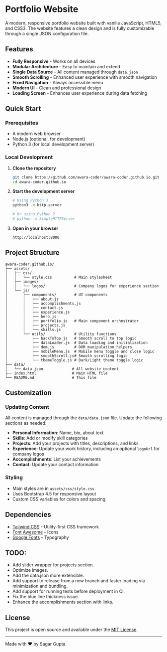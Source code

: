 # Portfolio Website

A modern, responsive portfolio website built with vanilla JavaScript, HTML5, and CSS3. The website features a clean design and is fully customizable through a single JSON configuration file.

## Features

- **Fully Responsive** - Works on all devices
- **Modular Architecture** - Easy to maintain and extend
- **Single Data Source** - All content managed through `data.json`
- **Smooth Scrolling** - Enhanced user experience with smooth navigation
- **Fixed Navigation** - Always accessible menu
- **Modern UI** - Clean and professional design
- **Loading Screen** - Enhances user experience during data fetching

## Quick Start

### Prerequisites
- A modern web browser
- Node.js (optional, for development)
- Python 3 (for local development server)

### Local Development

1. **Clone the repository**
   ```bash
   git clone https://github.com/awara-coder/awara-coder.github.io.git
   cd awara-coder.github.io
   ```

2. **Start the development server**
   ```bash
   # Using Python 3
   python3 -m http.server
   
   # Or using Python 2
   # python -m SimpleHTTPServer
   ```

3. **Open in your browser**
   ```
   http://localhost:8000
   ```

## Project Structure

```
awara-coder.github.io/
├── assets/
│   ├── css/
│   │   └── style.css          # Main stylesheet
│   ├── images/
│   │   └── logos/             # Company logos for experience section
│   └── js/
│       ├── components/        # UI components
│       │   ├── about.js
│       │   ├── accomplishments.js
│       │   ├── contact.js
│       │   ├── experience.js
│       │   ├── hero.js
│       │   ├── portfolio.js   # Main component orchestrator
│       │   ├── projects.js
│       │   └── skills.js
│       └── utils/             # Utility functions
│           ├── backToTop.js   # Smooth scroll to top logic
│           ├── dataLoader.js  # Data loading and initialization
│           ├── dom.js         # DOM manipulation helpers
│           ├── mobileMenu.js  # Mobile menu toggle and close logic
│           ├── smoothScroll.js# Smooth scrolling logic
│           └── themeToggle.js # Dark/Light theme toggle logic
├── data/
│   └── data.json             # All website content
├── index.html                # Main HTML file
└── README.md                 # This file
```

## Customization

### Updating Content
All content is managed through the `data/data.json` file. Update the following sections as needed:

- **Personal Information**: Name, bio, about text
- **Skills**: Add or modify skill categories
- **Projects**: Add your projects with titles, descriptions, and links
- **Experience**: Update your work history, including an optional `logoUrl` for company logos
- **Accomplishments**: List your achievements
- **Contact**: Update your contact information

### Styling
- Main styles are in `assets/css/style.css`
- Uses Bootstrap 4.5 for responsive layout
- Custom CSS variables for colors and spacing

## Dependencies

- [Tailwind CSS](https://tailwindcss.com/) - Utility-first CSS framework
- [Font Awesome](https://fontawesome.com/) - Icons
- [Google Fonts](https://fonts.google.com/) - Typography

## TODO:
- Add slider wrapper for projects section.
- Optimize images.
- Add the data.json more extensible.
- Add support to release from a new branch and faster loading via minimization and bundling.
- Add support for running tests before deployment in CI.
- Fix the blue line thickness issue.
- Enhance the accomplishments section with links.


## License

This project is open source and available under the [MIT License](LICENSE).

---

Made with ❤️ by Sagar Gupta.

